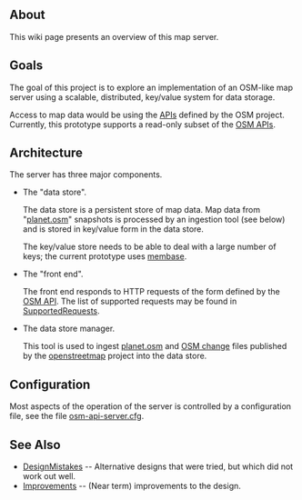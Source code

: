 ## About

This wiki page presents an overview of this map server.

## Goals

The goal of this project is to explore an implementation of an
OSM-like map server using a scalable, distributed, key/value system
for data storage.

Access to map data would be using the [APIs][osmapi] defined by the
OSM project.  Currently, this prototype supports a read-only subset of
the [OSM APIs][osmapi].

## Architecture

The server has three major components.

*   The "data store".

    The data store is a persistent store of map data.  Map data from
    "[planet.osm][osmplanet]" snapshots is processed by an ingestion tool
    (see below) and is stored in key/value form in the data store.
    
    The key/value store needs to be able to deal with a large number
    of keys; the current prototype uses [membase][].

*   The "front end".
    
    The front end responds to HTTP requests of the form defined by the
    [OSM API][osmapi].   The list of supported requests may be found in
    [SupportedRequests][].
    
*   The data store manager.

    This tool is used to ingest [planet.osm][osmplanet] and
    [OSM change][osmchange] files published by the [openstreetmap][]
    project into the data store.

## Configuration

Most aspects of the operation of the server is controlled by a
configuration file, see the file [osm-api-server.cfg][configsrc].

## See Also

* [DesignMistakes][] -- Alternative designs that were tried, but which did not work out well.
* [Improvements][] -- (Near term) improvements to the design.

<!-- References -->

 [configsrc]: https://github.com/MapQuest/mapquest-osm-server/blob/master/src/python/config/osm-api-server.cfg "Configuration file"
 [DesignMistakes]: DesignMistakes.md
 [Improvements]: Improvements.md
 [membase]: http://www.membase.org/ "Membase"
 [osmapi]: http://wiki.openstreetmap.org/wiki/API_v0.6 "OSM v0.6 API"
 [osmchange]: http://wiki.openstreetmap.org/wiki/OsmChange "OSM Change"
 [osmplanet]: http://wiki.openstreetmap.org/Planet.osm "Planet.OSM"
 [openstreetmap]: http://www.openstreetmap.org/ "Open Street Map"
 [SupportedRequests]: SupportedRequests.md
